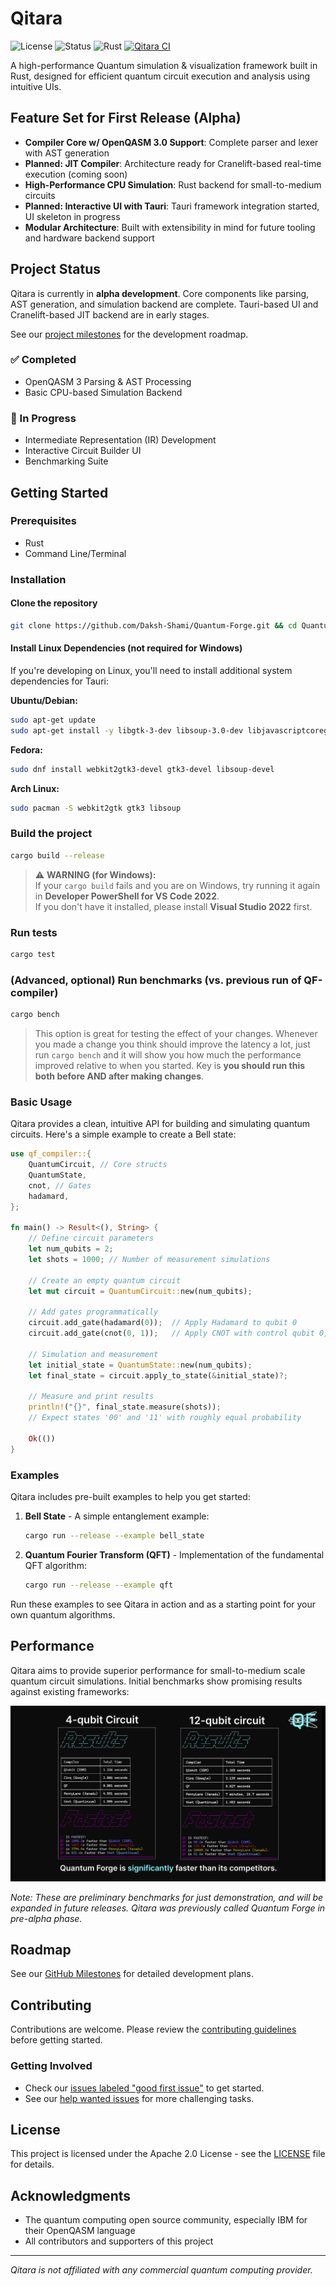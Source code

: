 # Qitara

![License](https://img.shields.io/badge/License-Apache_2.0-blue.svg)
![Status](https://img.shields.io/badge/Status-Alpha-orange.svg)
![Rust](https://img.shields.io/badge/Rust-Nightly-orange.svg)
[![Qitara CI](https://github.com/Daksh-Shami/Qitara/actions/workflows/ci.yml/badge.svg?branch=dev)](https://github.com/Daksh-Shami/Qitara/actions/workflows/ci.yml)

A high-performance Quantum simulation & visualization framework built in Rust, designed for efficient quantum circuit execution and analysis using intuitive UIs.

## Feature Set for First Release (Alpha)

- **Compiler Core w/ OpenQASM 3.0 Support**: Complete parser and lexer with AST generation
- **Planned: JIT Compiler**: Architecture ready for Cranelift-based real-time execution (coming soon)
- **High-Performance CPU Simulation**: Rust backend for small-to-medium circuits
- **Planned: Interactive UI with Tauri**: Tauri framework integration started, UI skeleton in progress
- **Modular Architecture**: Built with extensibility in mind for future tooling and hardware backend support

## Project Status

Qitara is currently in **alpha development**. Core components like parsing, AST generation, and simulation backend are complete. Tauri-based UI and Cranelift-based JIT backend are in early stages.

See our [project milestones](../../milestones) for the development roadmap.

### ✅ Completed
- OpenQASM 3 Parsing & AST Processing
- Basic CPU-based Simulation Backend

### 🚧 In Progress
- Intermediate Representation (IR) Development
- Interactive Circuit Builder UI
- Benchmarking Suite


## Getting Started

### Prerequisites

- Rust
- Command Line/Terminal

### Installation

#### Clone the repository
```bash
git clone https://github.com/Daksh-Shami/Quantum-Forge.git && cd Quantum-Forge
```

#### Install Linux Dependencies (not required for Windows)

If you're developing on Linux, you'll need to install additional system dependencies for Tauri:

**Ubuntu/Debian:**
```bash
sudo apt-get update
sudo apt-get install -y libgtk-3-dev libsoup-3.0-dev libjavascriptcoregtk-4.1-dev webkit2gtk-4.1
```

**Fedora:**
```bash
sudo dnf install webkit2gtk3-devel gtk3-devel libsoup-devel
```

**Arch Linux:**
```bash
sudo pacman -S webkit2gtk gtk3 libsoup
```

### Build the project
```bash
cargo build --release
```
> ⚠️ **WARNING (for Windows):**  
> If your `cargo build` fails and you are on Windows, try running it again in **Developer PowerShell for VS Code 2022**.  
> If you don't have it installed, please install **Visual Studio 2022** first.

### Run tests
```bash
cargo test
```

### (Advanced, optional) Run benchmarks (vs. previous run of QF-compiler)
```bash
cargo bench
```
> This option is great for testing the effect of your changes. Whenever you made a change you think should improve the latency a lot, just run `cargo bench` and it will show you how much the performance improved relative to when you started. Key is **you should run this both before AND after making changes**.


### Basic Usage

Qitara provides a clean, intuitive API for building and simulating quantum circuits. Here's a simple example to create a Bell state:

```rust
use qf_compiler::{
    QuantumCircuit, // Core structs
    QuantumState,
    cnot, // Gates
    hadamard,
};

fn main() -> Result<(), String> {
    // Define circuit parameters
    let num_qubits = 2;
    let shots = 1000; // Number of measurement simulations
    
    // Create an empty quantum circuit
    let mut circuit = QuantumCircuit::new(num_qubits);
    
    // Add gates programmatically
    circuit.add_gate(hadamard(0));  // Apply Hadamard to qubit 0
    circuit.add_gate(cnot(0, 1));   // Apply CNOT with control qubit 0, target qubit 1
    
    // Simulation and measurement
    let initial_state = QuantumState::new(num_qubits);
    let final_state = circuit.apply_to_state(&initial_state)?;
    
    // Measure and print results
    println!("{}", final_state.measure(shots));
    // Expect states '00' and '11' with roughly equal probability
    
    Ok(())
}
```

### Examples

Qitara includes pre-built examples to help you get started:

1. **Bell State** - A simple entanglement example:
   ```bash
   cargo run --release --example bell_state
   ```
2. **Quantum Fourier Transform (QFT)** - Implementation of the fundamental QFT algorithm:
   ```bash
   cargo run --release --example qft
   ```
Run these examples to see Qitara in action and as a starting point for your own quantum algorithms.

## Performance

Qitara aims to provide superior performance for small-to-medium scale quantum circuit simulations. Initial benchmarks show promising results against existing frameworks:

![Performance Benchmarks](./assets/benchmark.png)

*Note: These are preliminary benchmarks for just demonstration, and will be expanded in future releases. Qitara was previously called Quantum Forge in pre-alpha phase.*

## Roadmap

See our [GitHub Milestones](../../milestones) for detailed development plans.

## Contributing

Contributions are welcome. Please review the [contributing guidelines](CONTRIBUTING.md) before getting started.

### Getting Involved

- Check our [issues labeled "good first issue"](../../issues?q=is%3Aissue+is%3Aopen+label%3A%22good+first+issue%22) to get started.
- See our [help wanted issues](../../issues?q=is%3Aissue+is%3Aopen+label%3A%22help+wanted%22) for more challenging tasks.

## License

This project is licensed under the Apache 2.0 License - see the [LICENSE](LICENSE) file for details.

## Acknowledgments

- The quantum computing open source community, especially IBM for their OpenQASM language
- All contributors and supporters of this project

---

*Qitara is not affiliated with any commercial quantum computing provider.*
